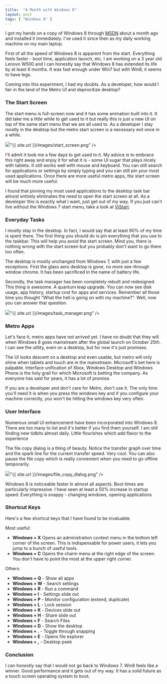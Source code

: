 ```yaml
---
title: 	"A Month with Windows 8"
layout: post
tags: [ "Windows 8" ]
--- 
```


I got my hands on a copy of Windows 8 through [MSDN](http://msdn.com) about a month ago and installed it immediately. I've used it since then as my daily working machine on my main laptop.

First of all the speed of Windows 8 is apparent from the start. Everything feels faster - boot time, application launch, etc. I am working on a 3 year old Lenovo W500 and I can honestly say that Windows 8 has extended its life by at least 6 months. It was fast enough under Win7 but with Win8, it seems to have legs.

Coming into this experiment, I had my doubts. As a developer, how would I fair in the land of the Metro UI and deprioritize desktop?


### The Start Screen
The start menu is full-screen now and it has some animation built into it. It did take me a little while to get used to it but really this is just a new UI on top of the same start menu that we are all used to. As a developer I stay mostly in the desktop but the metro start screen is a necessary evil once in a while. 

<div class="vinette"><img src=

"{{ site.url }}/images/start_screen.png" /></div>

I'll admit it took me a few days to get used to it. My advice is to embrace this right away and enjoy it for what it is - some UI sugar that plays nicely with tablets. It still works well with mouse and keyboard. You can still search for applications or settings by simply typing and you can still pin your most used applications. Once there are more useful metro apps, the start screen will be much more useful.

I found that pinning my most used applications to the desktop task bar almost entirely eliminates the need to open the start screen at all. As a developer this is exactly what I want, just get out of my way. If you just can't live without the Windows 7 start menu, take a look at [ViStart](http://lee-soft.com/vistart/).


### Everyday Tasks
I mostly stay in the desktop. In fact, I would say that at least 90% of my time is spent there. The first thing you should do is pin everything that you use to the taskbar. This will help you avoid the start screen. Mind you, there is nothing wrong with the start screen but you probably don't want to go there too often.

The desktop is mostly unchanged from Windows 7, with just a few exceptions. First the glass aero desktop is gone, no more see-through window chrome. It has been sacrificed in the name of battery life.

Secondly, the task manager has been completely rebuilt and redesigned. This thing is awesome. A quantum leap upgrade. You can now see disk usage, app history, startup cost for apps and services. Remember all those time you thought "What the hell is going on with my machine?". Well, now you can answer that question.

<div class="vinette"><img src=

"{{ site.url }}/images/task_manager.png" /></div>


### Metro Apps
Let's face it, metro apps have not arrived yet. I have no doubt that they will when Windows 8 goes mainstream after the global launch on October 25th. I can see the utility, even on a desktop, but for now it's just promises.

The UI looks descent on a desktop and even usable, but metro will only shine when tablets and touch are in the mainstream. Microsoft's bet here is palpable. Interface unification of Xbox, Windows Desktop and Windows Phone is the holy grail for which Microsoft is betting the company. As everyone has said for years, it has a lot of promise. 

If you are a developer and don't care for Metro, don't use it. The only time you'll need it is when you press the windows key and if you configure your machine correctly, you won't be hitting the windows key very often.


### User Interface
Numerous small UI enhancement have been incorporated into Windows 8. There are too many to list and it's better if you find them yourself. I am still finding new tidbits almost daily. Little flourishes which add flavor to the experience

The file copy dialog is a thing of beauty. Notice the transfer graph over time and the spark line for the current transfer speed. Very cool. You can also pause the file copy which is really convenient when you need to go offline temporarily.

<div class="vinette"><img src=

"{{ site.url }}/images/file_copy_dialog.png" /></div>

Windows 8 is noticeable faster in almost all aspects. Boot times are particularly impressive. I have seen at least a 50% increase in startup speed. Everything is snappy - changing windows, opening applications


### Shortcut Keys
Here's a few shortcut keys that I have found to be invaluable.

Most useful:

* __Windows + X__
Opens an administration context menu in the bottom left corner of the screen. This is indispensable for power users, it lets you jump to a bunch of useful tools.
* __Windows + C__
Opens the charm menu at the right edge of the screen. You don't have to point the most at the upper right corner.

Others:

* __Windows + Q__ - Show all apps
* __Windows + W__  - Search settings
* __Windows + R__ - Run a command
* __Windows + I__ - Settings slide out
* __Windows + P__ - Monitor configuration (extend, duplicate)
* __Windows + L__ - Lock session
* __Windows + K__ - Devices slide out
* __Windows + H__ - Share slide out
* __Windows + F__ - Search Files
* __Windows + D__ - Show the desktop
* __Windows + .__ - Toggle through snapping
* __Windows + E__ - Opens file explorer
* __Windows + ,__ - Desktop peek


### Conclusion
I can honestly say that I would not go back to Windows 7. Win8 feels like a winner. Good performance and it gets out of my way. It has a solid future as a touch screen operating system to boot.

